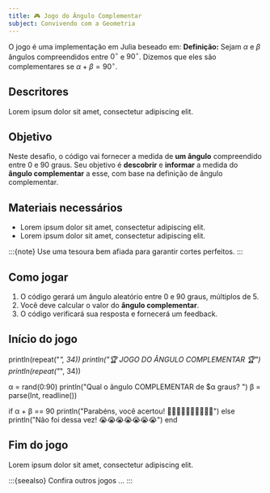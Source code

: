 ```yaml
---
title: 🎮 Jogo do Ângulo Complementar
subject: Convivendo com a Geometria
---
```



O jogo é uma implementação em Julia beseado em:
**Definição:** Sejam $\alpha$ e $\beta$ ângulos compreendidos entre $0^\circ$ e $90^\circ$. Dizemos que eles são complementares se $\alpha + \beta = 90^\circ$.

## Descritores

Lorem ipsum dolor sit amet, consectetur adipiscing elit.

## Objetivo

Neste desafio, o código vai fornecer a medida de **um ângulo** compreendido entre 0 e 90 graus. Seu objetivo é **descobrir** e **informar** a medida do **ângulo complementar** a esse, com base na definição de ângulo complementar.



## Materiais necessários

* Lorem ipsum dolor sit amet, consectetur adipiscing elit.
* Lorem ipsum dolor sit amet, consectetur adipiscing elit.

:::{note}
Use uma tesoura bem afiada para garantir cortes perfeitos.
:::

## Como jogar

1. O código gerará um ângulo aleatório entre 0 e 90 graus, múltiplos de 5.
2. Você deve calcular o valor do **ângulo complementar**.
3. O código verificará sua resposta e fornecerá um feedback.

## Início do jogo

println(repeat("*", 34))
println("🏆 JOGO DO ÂNGULO COMPLEMENTAR 🏆")
println(repeat("*", 34))

α = rand(0:90)
println("Qual o ângulo COMPLEMENTAR de $α graus? ")
β = parse(Int, readline())

if α + β == 90
    println("Parabéns, você acertou! 👏👏👏👏👏👏👏👏👏👏")
else
    println("Não foi dessa vez! 😭😭😭😭😭😭😭")
end

## Fim do jogo

Lorem ipsum dolor sit amet, consectetur adipiscing elit.

:::{seealso}
Confira outros jogos ...
:::
